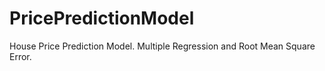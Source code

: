 # PricePredictionModel
House Price Prediction Model. Multiple Regression and Root Mean Square Error.
